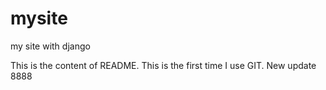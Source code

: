 mysite
======

my site with django



This is the content of README. This is the first time I use GIT. New update 8888
